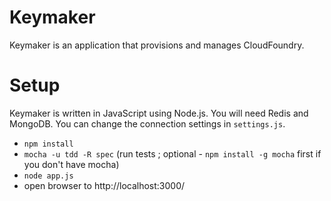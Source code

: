 # Keymaker
Keymaker is an application that provisions and manages CloudFoundry.

# Setup

Keymaker is written in JavaScript using Node.js.  You will need Redis and MongoDB.  You can change the connection settings in `settings.js`.

* `npm install`
* `mocha -u tdd -R spec` (run tests ; optional - `npm install -g mocha` first if you don't have mocha)
* `node app.js`
* open browser to http://localhost:3000/